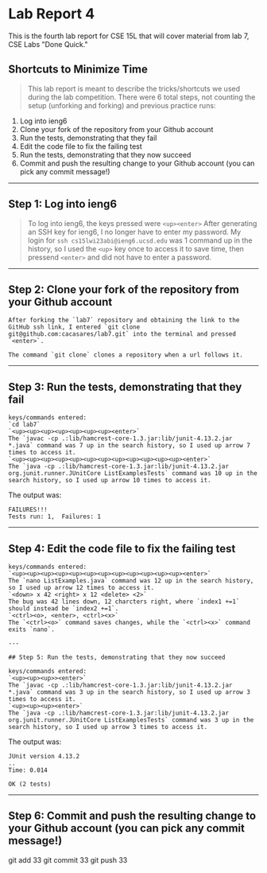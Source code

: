 # Lab Report 4
This is the fourth lab report for CSE 15L that will cover material from lab 7, CSE Labs "Done Quick."

## Shortcuts to Minimize Time
> This lab report is meant to describe the tricks/shortcuts we used during the lab competition. There were 6 total steps, not counting the setup (unforking and forking) and previous practice runs: 
1. Log into ieng6
2. Clone your fork of the repository from your Github account
3. Run the tests, demonstrating that they fail
4. Edit the code file to fix the failing test
5. Run the tests, demonstrating that they now succeed
6. Commit and push the resulting change to your Github account (you can pick any commit message!)
---

## Step 1: Log into ieng6

> To log into ieng6, the keys pressed were `<up><enter>`
After generating an SSH key for ieng6, I no longer have to enter my password.
My login for `ssh cs15lwi23abi@ieng6.ucsd.edu` was 1 command up in the history, so I used the `<up>` key once to access it to save time, then pressend `<enter>` and did not have to enter a password.

---

## Step 2: Clone your fork of the repository from your Github account
```
After forking the `lab7` repository and obtaining the link to the GitHub ssh link, I entered `git clone git@github.com:cacasares/lab7.git` into the terminal and pressed `<enter>`.

The command `git clone` clones a repository when a url follows it.
```
---

## Step 3: Run the tests, demonstrating that they fail
```
keys/commands entered: 
`cd lab7`
`<up><up><up><up><up><up><up><enter>`
The `javac -cp .:lib/hamcrest-core-1.3.jar:lib/junit-4.13.2.jar *.java` command was 7 up in the search history, so I used up arrow 7 times to access it.
`<up><up><up><up><up><up><up><up><up><up><up><up><enter>`
The `java -cp .:lib/hamcrest-core-1.3.jar:lib/junit-4.13.2.jar org.junit.runner.JUnitCore ListExamplesTests` command was 10 up in the search history, so I used up arrow 10 times to access it.
```
The output was: 
```
FAILURES!!!
Tests run: 1,  Failures: 1
```

---

## Step 4: Edit the code file to fix the failing test
```
keys/commands entered: 
`<up><up><up><up><up><up><up><up><up><up><up><up><enter>`
The `nano ListExamples.java` command was 12 up in the search history, so I used up arrow 12 times to access it.
`<down> x 42 <right> x 12 <delete> <2>`
The bug was 42 lines down, 12 charcters right, where `index1 +=1` should instead be `index2 +=1`.
`<ctrl><o>, <enter>, <ctrl><x>`
The `<ctrl><o>` command saves changes, while the `<ctrl><x>` command exits `nano`.

---

## Step 5: Run the tests, demonstrating that they now succeed

keys/commands entered: 
`<up><up><up>><enter>`
The `javac -cp .:lib/hamcrest-core-1.3.jar:lib/junit-4.13.2.jar *.java` command was 3 up in the search history, so I used up arrow 3 times to access it.
`<up><up><up><enter>`
The `java -cp .:lib/hamcrest-core-1.3.jar:lib/junit-4.13.2.jar org.junit.runner.JUnitCore ListExamplesTests` command was 3 up in the search history, so I used up arrow 3 times to access it.
```
The output was: 
```
JUnit version 4.13.2
..
Time: 0.014

OK (2 tests)
```

---

## Step 6: Commit and push the resulting change to your Github account (you can pick any commit message!)

git add 33
git commit 33
git push 33
